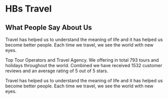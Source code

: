 <h1>HBs Travel</h1>


<h2 class="m-0 white">What <span>People Say About Us</span></h2>
                <p class="mb-0 white">Travel has helped us to understand the meaning of life and it has helped us become
                    better people. Each time we travel, we see the world with new eyes.</p>

<p>Top Tour Operators and Travel Agency. We offering in total 793 tours and holidays throughout the world. Combined we have received 1532 customer reviews and an average rating of 5 out of 5 stars.</p>

<p>Travel has helped us to understand the meaning of life and it has helped us become better people. Each time we travel, we see the world with new eyes.</p>

